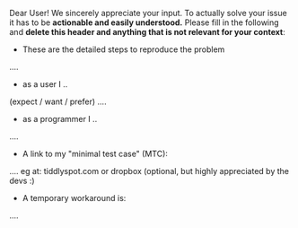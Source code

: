 Dear User!
We sincerely appreciate your input. To actually solve your issue it has to be **actionable and easily understood.** Please fill in the following and **delete this header and anything that is not relevant for your context**:


 - These are the detailed steps to reproduce the problem
 
 ....
 
 - as a user I ..
 
 (expect / want / prefer) ....
 
 - as a programmer I ..
 
 ....
 
 - A link to my "minimal test case" (MTC):
 
 .... eg at: tiddlyspot.com or dropbox (optional, but highly appreciated by the devs :)
  
 - A temporary workaround is:
 
 ....
 
 